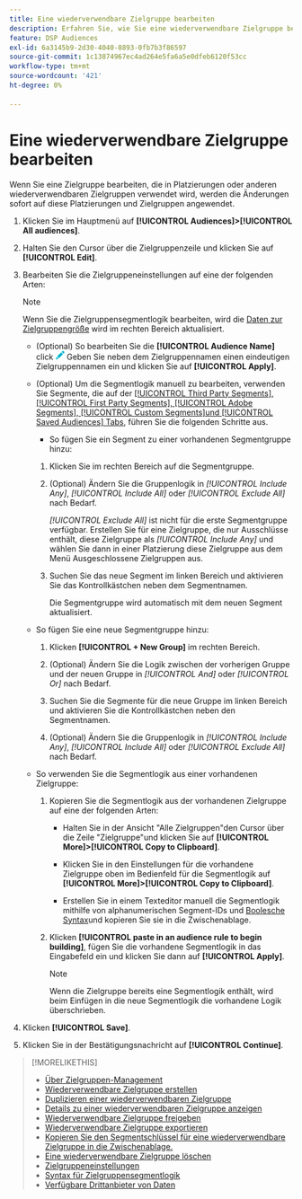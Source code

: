 ```yaml
---
title: Eine wiederverwendbare Zielgruppe bearbeiten
description: Erfahren Sie, wie Sie eine wiederverwendbare Zielgruppe bearbeiten.
feature: DSP Audiences
exl-id: 6a3145b9-2d30-4040-8893-0fb7b3f86597
source-git-commit: 1c13874967ec4ad264e5fa6a5e0dfeb6120f53cc
workflow-type: tm+mt
source-wordcount: '421'
ht-degree: 0%

---
```


# Eine wiederverwendbare Zielgruppe bearbeiten

Wenn Sie eine Zielgruppe bearbeiten, die in Platzierungen oder anderen wiederverwendbaren Zielgruppen verwendet wird, werden die Änderungen sofort auf diese Platzierungen und Zielgruppen angewendet.<!-- verify -->

1. Klicken Sie im Hauptmenü auf **[!UICONTROL Audiences]>[!UICONTROL All audiences]**.

1. Halten Sie den Cursor über die Zielgruppenzeile und klicken Sie auf **[!UICONTROL Edit]**.

1. Bearbeiten Sie die Zielgruppeneinstellungen auf eine der folgenden Arten:

   >[!NOTE]
   >
   >Wenn Sie die Zielgruppensegmentlogik bearbeiten, wird die [Daten zur Zielgruppengröße](audience-about.md) wird im rechten Bereich aktualisiert.

   * (Optional) So bearbeiten Sie die **[!UICONTROL Audience Name]** click ![Bearbeiten](/help/dsp/assets/edit.png) Geben Sie neben dem Zielgruppennamen einen eindeutigen Zielgruppennamen ein und klicken Sie auf **[!UICONTROL Apply]**.

   * (Optional) Um die Segmentlogik manuell zu bearbeiten, verwenden Sie Segmente, die auf der [[!UICONTROL Third Party Segments], [!UICONTROL First Party Segments], [!UICONTROL Adobe Segments], [!UICONTROL Custom Segments]und [!UICONTROL Saved Audiences] Tabs](audience-settings.md), führen Sie die folgenden Schritte aus.

      * So fügen Sie ein Segment zu einer vorhandenen Segmentgruppe hinzu:
      1. Klicken Sie im rechten Bereich auf die Segmentgruppe.

      1. (Optional) Ändern Sie die Gruppenlogik in *[!UICONTROL Include Any]*, *[!UICONTROL Include All]* oder *[!UICONTROL Exclude All]* nach Bedarf.

         *[!UICONTROL Exclude All]* ist nicht für die erste Segmentgruppe verfügbar. Erstellen Sie für eine Zielgruppe, die nur Ausschlüsse enthält, diese Zielgruppe als *[!UICONTROL Include Any]* und wählen Sie dann in einer Platzierung diese Zielgruppe aus dem Menü Ausgeschlossene Zielgruppen aus.

      1. Suchen Sie das neue Segment im linken Bereich und aktivieren Sie das Kontrollkästchen neben dem Segmentnamen.

         Die Segmentgruppe wird automatisch mit dem neuen Segment aktualisiert.
   * So fügen Sie eine neue Segmentgruppe hinzu:

      1. Klicken **[!UICONTROL + New Group]** im rechten Bereich.

      1. (Optional) Ändern Sie die Logik zwischen der vorherigen Gruppe und der neuen Gruppe in *[!UICONTROL And]* oder *[!UICONTROL Or]* nach Bedarf.

      1. Suchen Sie die Segmente für die neue Gruppe im linken Bereich und aktivieren Sie die Kontrollkästchen neben den Segmentnamen.

      1. (Optional) Ändern Sie die Gruppenlogik in *[!UICONTROL Include Any]*, *[!UICONTROL Include All]* oder *[!UICONTROL Exclude All]* nach Bedarf.
   * So verwenden Sie die Segmentlogik aus einer vorhandenen Zielgruppe:

      1. Kopieren Sie die Segmentlogik aus der vorhandenen Zielgruppe auf eine der folgenden Arten:

         * Halten Sie in der Ansicht &quot;Alle Zielgruppen&quot;den Cursor über die Zeile &quot;Zielgruppe&quot;und klicken Sie auf **[!UICONTROL More]>[!UICONTROL Copy to Clipboard]**.

         * Klicken Sie in den Einstellungen für die vorhandene Zielgruppe oben im Bedienfeld für die Segmentlogik auf **[!UICONTROL More]>[!UICONTROL Copy to Clipboard]**.

         * Erstellen Sie in einem Texteditor manuell die Segmentlogik mithilfe von alphanumerischen Segment-IDs und [Boolesche Syntax](audience-segment-logic-syntax.md)und kopieren Sie sie in die Zwischenablage.
      1. Klicken **[!UICONTROL paste in an audience rule to begin building]**, fügen Sie die vorhandene Segmentlogik in das Eingabefeld ein und klicken Sie dann auf **[!UICONTROL Apply]**.

         >[!NOTE]
         >
         >Wenn die Zielgruppe bereits eine Segmentlogik enthält, wird beim Einfügen in die neue Segmentlogik die vorhandene Logik überschrieben.





1. Klicken **[!UICONTROL Save]**.

1. Klicken Sie in der Bestätigungsnachricht auf **[!UICONTROL Continue]**.

>[!MORELIKETHIS]
>
>* [Über Zielgruppen-Management](audience-about.md)
>* [Wiederverwendbare Zielgruppe erstellen](reusable-audience-create.md)
>* [Duplizieren einer wiederverwendbaren Zielgruppe](reusable-audience-duplicate.md)
>* [Details zu einer wiederverwendbaren Zielgruppe anzeigen](reusable-audience-view-details.md)
>* [Wiederverwendbare Zielgruppe freigeben](reusable-audience-share.md)
>* [Wiederverwendbare Zielgruppe exportieren](reusable-audience-export.md)
>* [Kopieren Sie den Segmentschlüssel für eine wiederverwendbare Zielgruppe in die Zwischenablage.](reusable-audience-clipboard.md)
>* [Eine wiederverwendbare Zielgruppe löschen](reusable-audience-delete.md)
>* [Zielgruppeneinstellungen](audience-settings.md)
>* [Syntax für Zielgruppensegmentlogik](audience-segment-logic-syntax.md)
>* [Verfügbare Drittanbieter von Daten](third-party-data-providers.md)

